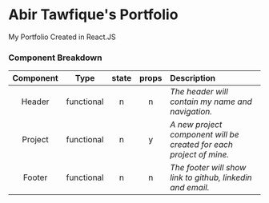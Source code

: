 # Abir Tawfique's Portfolio
My Portfolio Created in React.JS

### Component Breakdown
|  Component   |    Type    | state | props | Description                                                      |
| :----------: | :--------: | :---: | :---: | :--------------------------------------------------------------- |
|    Header    | functional |   n   |   n   | _The header will contain my name and navigation._|
|    Project   | functional |   n   |   y   | _A new project component will be created for each project of mine._|
|    Footer    | functional |   n   |   n   | _The footer will show link to github, linkedin and email._ |
